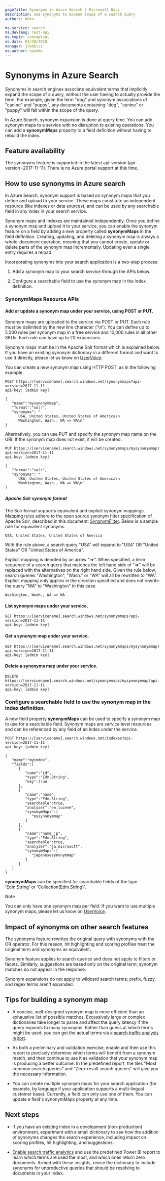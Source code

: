 ```yaml
---
pageTitle: Synonyms in Azure Search | Microsoft Docs
description: Use synonyms to expand scope of a search query
authors: mhko

ms.service: search
ms.devlang: rest-api
ms.topic: conceptual
ms.date: 04/20/2018
manager: jlembicz
ms.author: nateko
---
```

# Synonyms in Azure Search

Synonyms in search engines associate equivalent terms that implicitly expand the scope of a query, without the user having to actually provide the term. For example, given the term "dog" and synonym associations of "canine" and "puppy", any documents containing "dog", "canine" or "puppy" will fall within the scope of the query.

In Azure Search, synonym expansion is done at query time. You can add synonym maps to a service with no disruption to existing operations. You can add a  **synonymMaps** property to a field definition without having to rebuild the index.

## Feature availability

The synonyms feature is supported in the latest api-version (api-version=2017-11-11). There is no Azure portal support at this time.

## How to use synonyms in Azure search

In Azure Search, synonym support is based on synonym maps that you define and upload to your service. These maps constitute an independent resource (like indexes or data sources), and can be used by any searchable field in any index in your search service.

Synonym maps and indexes are maintained independently. Once you define a synonym map and upload it to your service, you can enable the synonym feature on a field by adding a new property called **synonymMaps** in the field definition. Creating, updating, and deleting a synonym map is always a whole-document operation, meaning that you cannot create, update or delete parts of the synonym map incrementally. Updating even a single entry requires a reload.

Incorporating synonyms into your search application is a two-step process:

1.	Add a synonym map to your search service through the APIs below.  

2.	Configure a searchable field to use the synonym map in the index definition.

### SynonymMaps Resource APIs

#### Add or update a synonym map under your service, using POST or PUT.

Synonym maps are uploaded to the service via POST or PUT. Each rule must be delimited by the new line character ('\n'). You can define up to 5,000 rules per synonym map in a free service and 10,000 rules in all other SKUs. Each rule can have up to 20 expansions.

Synonym maps must be in the Apache Solr format which is explained below. If you have an existing synonym dictionary in a different format and want to use it directly, please let us know on [UserVoice](https://feedback.azure.com/forums/263029-azure-search).

You can create a new synonym map using HTTP POST, as in the following example:

	POST https://[servicename].search.windows.net/synonymmaps?api-version=2017-11-11
	api-key: [admin key]

	{  
	   "name":"mysynonymmap",
	   "format":"solr",
	   "synonyms": "
	      USA, United States, United States of America\n
	      Washington, Wash., WA => WA\n"
	}

Alternatively, you can use PUT and specify the synonym map name on the URI. If the synonym map does not exist, it will be created.

	PUT https://[servicename].search.windows.net/synonymmaps/mysynonymmap?api-version=2017-11-11
	api-key: [admin key]

    {  
       "format":"solr",
       "synonyms": "
	      USA, United States, United States of America\n
	      Washington, Wash., WA => WA\n"
    }

##### Apache Solr synonym format

The Solr format supports equivalent and explicit synonym mappings. Mapping rules adhere to the open source synonym filter specification of Apache Solr, described in this document: [SynonymFilter](https://cwiki.apache.org/confluence/display/solr/Filter+Descriptions#FilterDescriptions-SynonymFilter). Below is a sample rule for equivalent synonyms.
```
USA, United States, United States of America
```

With the rule above, a search query "USA" will expand to "USA" OR "United States" OR "United States of America".

Explicit mapping is denoted by an arrow "=>". When specified, a term sequence of a search query that matches the left hand side of "=>" will be replaced with the alternatives on the right hand side. Given the rule below, search queries "Washington", "Wash." or "WA" will all be rewritten to "WA". Explicit mapping only applies in the direction specified and does not rewrite the query "WA" to "Washington" in this case.
```
Washington, Wash., WA => WA
```

#### List synonym maps under your service.

	GET https://[servicename].search.windows.net/synonymmaps?api-version=2017-11-11
	api-key: [admin key]

#### Get a synonym map under your service.

	GET https://[servicename].search.windows.net/synonymmaps/mysynonymmap?api-version=2017-11-11
	api-key: [admin key]

#### Delete a synonyms map under your service.

	DELETE https://[servicename].search.windows.net/synonymmaps/mysynonymmap?api-version=2017-11-11
	api-key: [admin key]

### Configure a searchable field to use the synonym map in the index definition.

A new field property **synonymMaps** can be used to specify a synonym map to use for a searchable field. Synonym maps are service level resources and can be referenced by any field of an index under the service.

	POST https://[servicename].search.windows.net/indexes?api-version=2017-11-11
	api-key: [admin key]

	{
	   "name":"myindex",
	   "fields":[
	      {
	         "name":"id",
	         "type":"Edm.String",
	         "key":true
	      },
	      {
	         "name":"name",
	         "type":"Edm.String",
	         "searchable":true,
	         "analyzer":"en.lucene",
	         "synonymMaps":[
	            "mysynonymmap"
	         ]
	      },
	      {
	         "name":"name_jp",
	         "type":"Edm.String",
	         "searchable":true,
	         "analyzer":"ja.microsoft",
	         "synonymMaps":[
	            "japanesesynonymmap"
	         ]
	      }
	   ]
	}

**synonymMaps** can be specified for searchable fields of the type 'Edm.String' or 'Collection(Edm.String)'.

> [!NOTE]
> You can only have one synonym map per field. If you want to use multiple synonym maps, please let us know on [UserVoice](https://feedback.azure.com/forums/263029-azure-search).

## Impact of synonyms on other search features

The synonyms feature rewrites the original query with synonyms with the OR operator. For this reason, hit highlighting and scoring profiles treat the original term and synonyms as equivalent.

Synonym feature applies to search queries and does not apply to filters or facets. Similarly, suggestions are based only on the original term; synonym matches do not appear in the response.

Synonym expansions do not apply to wildcard search terms; prefix, fuzzy, and regex terms aren't expanded.

## Tips for building a synonym map

- A concise, well-designed synonym map is more efficient than an exhaustive list of possible matches. Excessively large or complex dictionaries take longer to parse and affect the query latency if the query expands to many synonyms. Rather than guess at which terms might be used, you can get the actual terms via a [search traffic analysis report](search-traffic-analytics.md).

- As both a preliminary and validation exercise, enable and then use this report to precisely determine which terms will benefit from a synonym match, and then continue to use it as validation that your synonym map is producing a better outcome. In the predefined report, the tiles "Most common search queries" and "Zero-result search queries" will give you the necessary information.

- You can create multiple synonym maps for your search application (for example, by language if your application supports a multi-lingual customer base). Currently, a field can only use one of them. You can update a field's synonymMaps property at any time.

## Next steps

- If you have an existing index in a development (non-production) environment, experiment with a small dictionary to see how the addition of synonyms changes the search experience, including impact on scoring profiles, hit highlighting, and suggestions.

- [Enable search traffic analytics](search-traffic-analytics.md) and use the predefined Power BI report to learn which terms are used the most, and which ones return zero documents. Armed with these insights, revise the dictionary to include synonyms for unproductive queries that should be resolving to documents in your index.
